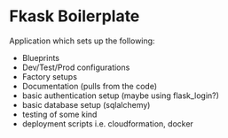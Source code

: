 # Fkask Boilerplate

Application which sets up the following:
* Blueprints
* Dev/Test/Prod configurations
* Factory setups
* Documentation (pulls from the code)
* basic authentication setup (maybe using flask_login?)
* basic database setup (sqlalchemy)
* testing of some kind 
* deployment scripts i.e. cloudformation, docker